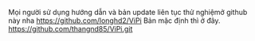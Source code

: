 Mọi người sử dụng hướng dẫn và bản update liên tục thử nghiệmở github này nha
https://github.com/longhd2/ViPi
Bản mặc định thì ở đây.
https://github.com/thangnd85/ViPi.git
